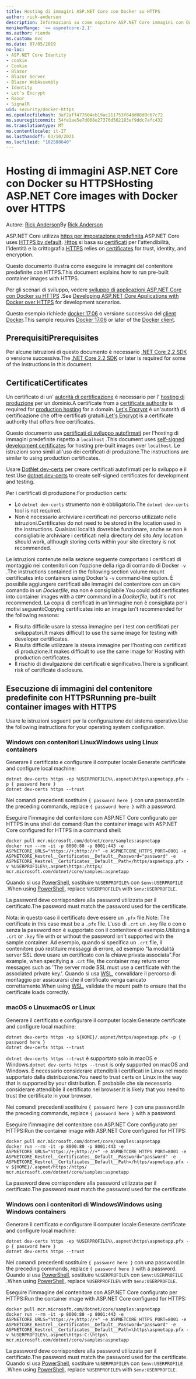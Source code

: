 ```yaml
---
title: Hosting di immagini ASP.NET Core con Docker su HTTPS
author: rick-anderson
description: Informazioni su come ospitare ASP.NET Core immagini con Docker su HTTPS
monikerRange: '>= aspnetcore-2.1'
ms.author: riande
ms.custom: mvc
ms.date: 07/05/2019
no-loc:
- ASP.NET Core Identity
- cookie
- Cookie
- Blazor
- Blazor Server
- Blazor WebAssembly
- Identity
- Let's Encrypt
- Razor
- SignalR
uid: security/docker-https
ms.openlocfilehash: 3af2aff477604eb19ac211753f848d08d0c67c72
ms.sourcegitcommit: 54fe1ae5e7d068e27376d562183ef9ddc7afc432
ms.translationtype: MT
ms.contentlocale: it-IT
ms.lasthandoff: 03/10/2021
ms.locfileid: "102588640"
---
```

# <a name="hosting-aspnet-core-images-with-docker-over-https"></a><span data-ttu-id="4cf93-103">Hosting di immagini ASP.NET Core con Docker su HTTPS</span><span class="sxs-lookup"><span data-stu-id="4cf93-103">Hosting ASP.NET Core images with Docker over HTTPS</span></span>

<span data-ttu-id="4cf93-104">Autore: [Rick Anderson](https://twitter.com/RickAndMSFT)</span><span class="sxs-lookup"><span data-stu-id="4cf93-104">By [Rick Anderson](https://twitter.com/RickAndMSFT)</span></span>

<span data-ttu-id="4cf93-105">ASP.NET Core utilizza [https per impostazione predefinita](./enforcing-ssl.md).</span><span class="sxs-lookup"><span data-stu-id="4cf93-105">ASP.NET Core uses [HTTPS by default](./enforcing-ssl.md).</span></span> <span data-ttu-id="4cf93-106">[Https](https://en.wikipedia.org/wiki/HTTPS) si basa su [certificati](https://en.wikipedia.org/wiki/Public_key_certificate) per l'attendibilità, l'identità e la crittografia.</span><span class="sxs-lookup"><span data-stu-id="4cf93-106">[HTTPS](https://en.wikipedia.org/wiki/HTTPS) relies on [certificates](https://en.wikipedia.org/wiki/Public_key_certificate) for trust, identity, and encryption.</span></span>

<span data-ttu-id="4cf93-107">Questo documento illustra come eseguire le immagini del contenitore predefinite con HTTPS.</span><span class="sxs-lookup"><span data-stu-id="4cf93-107">This document explains how to run pre-built container images with HTTPS.</span></span>

<span data-ttu-id="4cf93-108">Per gli scenari di sviluppo, vedere [sviluppo di applicazioni ASP.NET Core con Docker su HTTPS](https://github.com/dotnet/dotnet-docker/blob/main/samples/run-aspnetcore-https-development.md) .</span><span class="sxs-lookup"><span data-stu-id="4cf93-108">See [Developing ASP.NET Core Applications with Docker over HTTPS](https://github.com/dotnet/dotnet-docker/blob/main/samples/run-aspnetcore-https-development.md) for development scenarios.</span></span>

<span data-ttu-id="4cf93-109">Questo esempio richiede [docker 17,06](https://docs.docker.com/release-notes/docker-ce) o versione successiva del [client Docker](https://www.docker.com/products/docker).</span><span class="sxs-lookup"><span data-stu-id="4cf93-109">This sample requires [Docker 17.06](https://docs.docker.com/release-notes/docker-ce) or later of the [Docker client](https://www.docker.com/products/docker).</span></span>

## <a name="prerequisites"></a><span data-ttu-id="4cf93-110">Prerequisiti</span><span class="sxs-lookup"><span data-stu-id="4cf93-110">Prerequisites</span></span>

<span data-ttu-id="4cf93-111">Per alcune istruzioni di questo documento è necessario [.NET Core 2,2 SDK](https://dotnet.microsoft.com/download) o versione successiva.</span><span class="sxs-lookup"><span data-stu-id="4cf93-111">The [.NET Core 2.2 SDK](https://dotnet.microsoft.com/download) or later is required for some of the instructions in this document.</span></span>

## <a name="certificates"></a><span data-ttu-id="4cf93-112">Certificati</span><span class="sxs-lookup"><span data-stu-id="4cf93-112">Certificates</span></span>

<span data-ttu-id="4cf93-113">Un certificato di un' [autorità di certificazione](https://wikipedia.org/wiki/Certificate_authority) è necessario per l' [hosting di produzione](https://blogs.msdn.microsoft.com/webdev/2017/11/29/configuring-https-in-asp-net-core-across-different-platforms/) per un dominio.</span><span class="sxs-lookup"><span data-stu-id="4cf93-113">A certificate from a [certificate authority](https://wikipedia.org/wiki/Certificate_authority) is required for [production hosting](https://blogs.msdn.microsoft.com/webdev/2017/11/29/configuring-https-in-asp-net-core-across-different-platforms/) for a domain.</span></span> <span data-ttu-id="4cf93-114">[Let's Encrypt](https://letsencrypt.org/) è un'autorità di certificazione che offre certificati gratuiti.</span><span class="sxs-lookup"><span data-stu-id="4cf93-114">[Let's Encrypt](https://letsencrypt.org/) is a certificate authority that offers free certificates.</span></span>

<span data-ttu-id="4cf93-115">Questo documento usa [certificati di sviluppo autofirmati](https://en.wikipedia.org/wiki/Self-signed_certificate) per l'hosting di immagini predefinite rispetto a `localhost` .</span><span class="sxs-lookup"><span data-stu-id="4cf93-115">This document uses [self-signed development certificates](https://en.wikipedia.org/wiki/Self-signed_certificate) for hosting pre-built images over `localhost`.</span></span> <span data-ttu-id="4cf93-116">Le istruzioni sono simili all'uso dei certificati di produzione.</span><span class="sxs-lookup"><span data-stu-id="4cf93-116">The instructions are similar to using production certificates.</span></span>

<span data-ttu-id="4cf93-117">Usare [DotNet dev-certs](/dotnet/core/additional-tools/self-signed-certificates-guide) per creare certificati autofirmati per lo sviluppo e il test.</span><span class="sxs-lookup"><span data-stu-id="4cf93-117">Use [dotnet dev-certs](/dotnet/core/additional-tools/self-signed-certificates-guide) to create self-signed certificates for development and testing.</span></span>

<span data-ttu-id="4cf93-118">Per i certificati di produzione:</span><span class="sxs-lookup"><span data-stu-id="4cf93-118">For production certs:</span></span>

* <span data-ttu-id="4cf93-119">Lo `dotnet dev-certs` strumento non è obbligatorio.</span><span class="sxs-lookup"><span data-stu-id="4cf93-119">The `dotnet dev-certs` tool is not required.</span></span>
* <span data-ttu-id="4cf93-120">Non è necessario archiviare i certificati nel percorso utilizzato nelle istruzioni.</span><span class="sxs-lookup"><span data-stu-id="4cf93-120">Certificates do not need to be stored in the location used in the instructions.</span></span> <span data-ttu-id="4cf93-121">Qualsiasi località dovrebbe funzionare, anche se non è consigliabile archiviare i certificati nella directory del sito.</span><span class="sxs-lookup"><span data-stu-id="4cf93-121">Any location should work, although storing certs within your site directory is not recommended.</span></span>

<span data-ttu-id="4cf93-122">Le istruzioni contenute nella sezione seguente comportano i certificati di montaggio nei contenitori con l'opzione della riga di comando di Docker `-v` .</span><span class="sxs-lookup"><span data-stu-id="4cf93-122">The instructions contained in the following section volume mount certificates into containers using Docker's `-v` command-line option.</span></span> <span data-ttu-id="4cf93-123">È possibile aggiungere certificati alle immagini del contenitore con un `COPY` comando in un *Dockerfile*, ma non è consigliabile.</span><span class="sxs-lookup"><span data-stu-id="4cf93-123">You could add certificates into container images with a `COPY` command in a *Dockerfile*, but it's not recommended.</span></span> <span data-ttu-id="4cf93-124">La copia di certificati in un'immagine non è consigliata per i motivi seguenti:</span><span class="sxs-lookup"><span data-stu-id="4cf93-124">Copying certificates into an image isn't recommended for the following reasons:</span></span>

* <span data-ttu-id="4cf93-125">Risulta difficile usare la stessa immagine per i test con certificati per sviluppatori.</span><span class="sxs-lookup"><span data-stu-id="4cf93-125">It makes difficult to use the same image for testing with developer certificates.</span></span>
* <span data-ttu-id="4cf93-126">Risulta difficile utilizzare la stessa immagine per l'hosting con certificati di produzione.</span><span class="sxs-lookup"><span data-stu-id="4cf93-126">It makes difficult to use the same image for Hosting with production certificates.</span></span>
* <span data-ttu-id="4cf93-127">Il rischio di divulgazione dei certificati è significativo.</span><span class="sxs-lookup"><span data-stu-id="4cf93-127">There is significant risk of certificate disclosure.</span></span>

## <a name="running-pre-built-container-images-with-https"></a><span data-ttu-id="4cf93-128">Esecuzione di immagini del contenitore predefinite con HTTPS</span><span class="sxs-lookup"><span data-stu-id="4cf93-128">Running pre-built container images with HTTPS</span></span>

<span data-ttu-id="4cf93-129">Usare le istruzioni seguenti per la configurazione del sistema operativo.</span><span class="sxs-lookup"><span data-stu-id="4cf93-129">Use the following instructions for your operating system configuration.</span></span>

### <a name="windows-using-linux-containers"></a><span data-ttu-id="4cf93-130">Windows con contenitori Linux</span><span class="sxs-lookup"><span data-stu-id="4cf93-130">Windows using Linux containers</span></span>

<span data-ttu-id="4cf93-131">Generare il certificato e configurare il computer locale:</span><span class="sxs-lookup"><span data-stu-id="4cf93-131">Generate certificate and configure local machine:</span></span>

```dotnetcli
dotnet dev-certs https -ep %USERPROFILE%\.aspnet\https\aspnetapp.pfx -p { password here }
dotnet dev-certs https --trust
```

<span data-ttu-id="4cf93-132">Nei comandi precedenti sostituire `{ password here }` con una password.</span><span class="sxs-lookup"><span data-stu-id="4cf93-132">In the preceding commands, replace `{ password here }` with a password.</span></span>

<span data-ttu-id="4cf93-133">Eseguire l'immagine del contenitore con ASP.NET Core configurato per HTTPS in una shell dei comandi:</span><span class="sxs-lookup"><span data-stu-id="4cf93-133">Run the container image with ASP.NET Core configured for HTTPS in a command shell:</span></span>

```console
docker pull mcr.microsoft.com/dotnet/core/samples:aspnetapp
docker run --rm -it -p 8000:80 -p 8001:443 -e ASPNETCORE_URLS="https://+;http://+" -e ASPNETCORE_HTTPS_PORT=8001 -e ASPNETCORE_Kestrel__Certificates__Default__Password="password" -e ASPNETCORE_Kestrel__Certificates__Default__Path=/https/aspnetapp.pfx -v %USERPROFILE%\.aspnet\https:/https/ mcr.microsoft.com/dotnet/core/samples:aspnetapp
```

<span data-ttu-id="4cf93-134">Quando si usa [PowerShell](/powershell/scripting/overview), sostituire `%USERPROFILE%` con `$env:USERPROFILE` .</span><span class="sxs-lookup"><span data-stu-id="4cf93-134">When using [PowerShell](/powershell/scripting/overview), replace `%USERPROFILE%` with `$env:USERPROFILE`.</span></span>

<span data-ttu-id="4cf93-135">La password deve corrispondere alla password utilizzata per il certificato.</span><span class="sxs-lookup"><span data-stu-id="4cf93-135">The password must match the password used for the certificate.</span></span>


<span data-ttu-id="4cf93-136">Nota: in questo caso il certificato deve essere un `.pfx` file.</span><span class="sxs-lookup"><span data-stu-id="4cf93-136">Note: The certificate in this case must be a `.pfx` file.</span></span>  <span data-ttu-id="4cf93-137">L'uso di `.crt` un `.key` file o con o senza la password non è supportato con il contenitore di esempio.</span><span class="sxs-lookup"><span data-stu-id="4cf93-137">Utilizing a `.crt` or `.key` file with or without the password isn't supported with the sample container.</span></span>  <span data-ttu-id="4cf93-138">Ad esempio, quando si specifica un `.crt` file, il contenitore può restituire messaggi di errore, ad esempio "la modalità server SSL deve usare un certificato con la chiave privata associata".</span><span class="sxs-lookup"><span data-stu-id="4cf93-138">For example, when specifying a `.crt` file, the container may return error messages such as 'The server mode SSL must use a certificate with the associated private key.'.</span></span> <span data-ttu-id="4cf93-139">Quando si usa [WSL](/windows/wsl/about), convalidare il percorso di montaggio per assicurarsi che il certificato venga caricato correttamente.</span><span class="sxs-lookup"><span data-stu-id="4cf93-139">When using [WSL](/windows/wsl/about), validate the mount path to ensure that the certificate loads correctly.</span></span>

### <a name="macos-or-linux"></a><span data-ttu-id="4cf93-140">macOS o Linux</span><span class="sxs-lookup"><span data-stu-id="4cf93-140">macOS or Linux</span></span>

<span data-ttu-id="4cf93-141">Generare il certificato e configurare il computer locale:</span><span class="sxs-lookup"><span data-stu-id="4cf93-141">Generate certificate and configure local machine:</span></span>

```dotnetcli
dotnet dev-certs https -ep ${HOME}/.aspnet/https/aspnetapp.pfx -p { password here }
dotnet dev-certs https --trust
```

<span data-ttu-id="4cf93-142">`dotnet dev-certs https --trust` è supportato solo in macOS e Windows.</span><span class="sxs-lookup"><span data-stu-id="4cf93-142">`dotnet dev-certs https --trust` is only supported on macOS and Windows.</span></span> <span data-ttu-id="4cf93-143">È necessario considerare attendibili i certificati in Linux nel modo supportato dalla distribuzione.</span><span class="sxs-lookup"><span data-stu-id="4cf93-143">You need to trust certs on Linux in the way that is supported by your distribution.</span></span> <span data-ttu-id="4cf93-144">È probabile che sia necessario considerare attendibile il certificato nel browser.</span><span class="sxs-lookup"><span data-stu-id="4cf93-144">It is likely that you need to trust the certificate in your browser.</span></span>

<span data-ttu-id="4cf93-145">Nei comandi precedenti sostituire `{ password here }` con una password.</span><span class="sxs-lookup"><span data-stu-id="4cf93-145">In the preceding commands, replace `{ password here }` with a password.</span></span>

<span data-ttu-id="4cf93-146">Eseguire l'immagine del contenitore con ASP.NET Core configurato per HTTPS:</span><span class="sxs-lookup"><span data-stu-id="4cf93-146">Run the container image with ASP.NET Core configured for HTTPS:</span></span>

```console
docker pull mcr.microsoft.com/dotnet/core/samples:aspnetapp
docker run --rm -it -p 8000:80 -p 8001:443 -e ASPNETCORE_URLS="https://+;http://+" -e ASPNETCORE_HTTPS_PORT=8001 -e ASPNETCORE_Kestrel__Certificates__Default__Password="password" -e ASPNETCORE_Kestrel__Certificates__Default__Path=/https/aspnetapp.pfx -v ${HOME}/.aspnet/https:/https/ mcr.microsoft.com/dotnet/core/samples:aspnetapp
```

<span data-ttu-id="4cf93-147">La password deve corrispondere alla password utilizzata per il certificato.</span><span class="sxs-lookup"><span data-stu-id="4cf93-147">The password must match the password used for the certificate.</span></span>

### <a name="windows-using-windows-containers"></a><span data-ttu-id="4cf93-148">Windows con i contenitori di Windows</span><span class="sxs-lookup"><span data-stu-id="4cf93-148">Windows using Windows containers</span></span>

<span data-ttu-id="4cf93-149">Generare il certificato e configurare il computer locale:</span><span class="sxs-lookup"><span data-stu-id="4cf93-149">Generate certificate and configure local machine:</span></span>

```dotnetcli
dotnet dev-certs https -ep %USERPROFILE%\.aspnet\https\aspnetapp.pfx -p { password here }
dotnet dev-certs https --trust
```

<span data-ttu-id="4cf93-150">Nei comandi precedenti sostituire `{ password here }` con una password.</span><span class="sxs-lookup"><span data-stu-id="4cf93-150">In the preceding commands, replace `{ password here }` with a password.</span></span> <span data-ttu-id="4cf93-151">Quando si usa [PowerShell](/powershell/scripting/overview), sostituire `%USERPROFILE%` con `$env:USERPROFILE` .</span><span class="sxs-lookup"><span data-stu-id="4cf93-151">When using [PowerShell](/powershell/scripting/overview), replace `%USERPROFILE%` with `$env:USERPROFILE`.</span></span>

<span data-ttu-id="4cf93-152">Eseguire l'immagine del contenitore con ASP.NET Core configurato per HTTPS:</span><span class="sxs-lookup"><span data-stu-id="4cf93-152">Run the container image with ASP.NET Core configured for HTTPS:</span></span>

```console
docker pull mcr.microsoft.com/dotnet/core/samples:aspnetapp
docker run --rm -it -p 8000:80 -p 8001:443 -e ASPNETCORE_URLS="https://+;http://+" -e ASPNETCORE_HTTPS_PORT=8001 -e ASPNETCORE_Kestrel__Certificates__Default__Password="password" -e ASPNETCORE_Kestrel__Certificates__Default__Path=\https\aspnetapp.pfx -v %USERPROFILE%\.aspnet\https:C:\https\ mcr.microsoft.com/dotnet/core/samples:aspnetapp
```

<span data-ttu-id="4cf93-153">La password deve corrispondere alla password utilizzata per il certificato.</span><span class="sxs-lookup"><span data-stu-id="4cf93-153">The password must match the password used for the certificate.</span></span> <span data-ttu-id="4cf93-154">Quando si usa [PowerShell](/powershell/scripting/overview), sostituire `%USERPROFILE%` con `$env:USERPROFILE` .</span><span class="sxs-lookup"><span data-stu-id="4cf93-154">When using [PowerShell](/powershell/scripting/overview), replace `%USERPROFILE%` with `$env:USERPROFILE`.</span></span>
